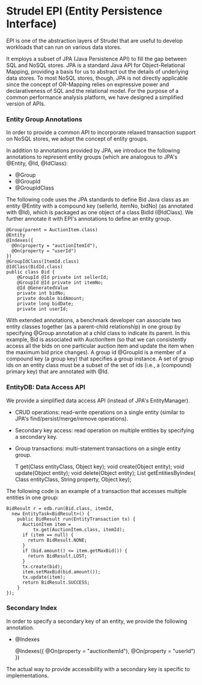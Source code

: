Strudel EPI (Entity Persistence Interface)
=========
EPI is one of the abstraction layers of Strudel that are useful to
develop workloads that can run on various data stores.

It employs a subset of JPA (Java Persistence API) to fill the gap
between SQL and NoSQL stores. JPA is a standard Java API for Object-Relational
Mapping, providing a basis for us to abstract out the details of underlying
data stores. To most NoSQL stores, though, JPA is not directly applicable
since the concept of OR-Mapping relies on expressive power and declarativeness
of SQL and the relational model. For the purpose of a common
performance analysis platform, we have designed a simplified version of APIs.

### Entity Group Annotations

In order to provide a common API to incorporate relaxed
transaction support on NoSQL stores, we adopt the concept of entity groups.

In addition to annotations provided by JPA, we introduce
the following annotations to represent entity groups (which
are analogous to JPA's @Entity, @Id, @IdClass):

- @Group
- @GroupId
- @GroupIdClass

The following code uses the JPA standards to define Bid Java class as an entity @Entity with
a compound key (sellerId, itemNo, bidNo) (as annotated with @Id),
which is packaged as one object of a class BidId (@IdClass). We further annotate
it with EPI's annotations to define an entity group.

	@Group(parent = AuctionItem.class)
	@Entity
	@Indexes({
	  @On(property = "auctionItemId"),
	  @On(property = "userId")
	})
	@GroupIdClass(ItemId.class)
	@IdClass(BidId.class)
	public class Bid {
	    @GroupId @Id private int sellerId;
	    @GroupId @Id private int itemNo;
	    @Id @GeneratedValue
	    private int bidNo;
	    private double bidAmount;
	    private long bidDate;
	    private int userId;

With extended annotations,
a benchmark developer can associate two entity
classes together (as a parent-child relationship)
in one group by specifying @Group annotation at a child class
to indicate its parent. In this example, Bid is associated with AuctionItem
(so that we can consistently access all the bids on one particular auction
item and update the item when the maximum bid price changes).
A group id @GroupId is a member of a compound key (a group key)
that specifies a group instance.
A set of group ids on an entity class must be a subset of the set of
ids (i.e., a (compound) primary key) that are annotated with @Id. 

### EntityDB: Data Access API
We provide a simplified data access API (instead of
JPA's EntityManager).

- CRUD operations: read-write operations on a single entity
(similar to JPA's find/persist/merge/remove operations).
- Secondary key access: read operation on multiple entities by
specifying a secondary key.
- Group transactions: multi-statement transactions on a single
entity group.

	<T> T get(Class<T> entityClass, Object key);
	void create(Object entity);
	void update(Object entity);
	void delete(Object entity);
	<T> List<T> getEntitiesByIndex(
	    Class<T> entityClass, String property,
	    Object key);

The following code is an example of a transaction that accesses
multiple entities in one group:

	BidResult r = edb.run(Bid.class, itemId,
	  new EntityTask<BidResult>() {
	    public BidResult run(EntityTransaction tx) {
	      AuctionItem item =
	          tx.get(AuctionItem.class, itemId);
	      if (item == null) {
	        return BidResult.NONE;
	      }
	      if (bid.amount() <= item.getMaxBid()) {
	        return BidResult.LOST;
	      }
	      tx.create(bid);
	      item.setMaxBid(bid.amount());
	      tx.update(item);
	      return BidResult.SUCCESS;
	    }
	});

### Secondary Index
In order to specify a secondary key of an entity, we provide
the following annotation.

- @Indexes

	@Indexes({
	  @On(property = "auctionItemId"),
	  @On(property = "userId")
	})

The actual way to provide accessibility with a secondary key
is specific to implementations.
